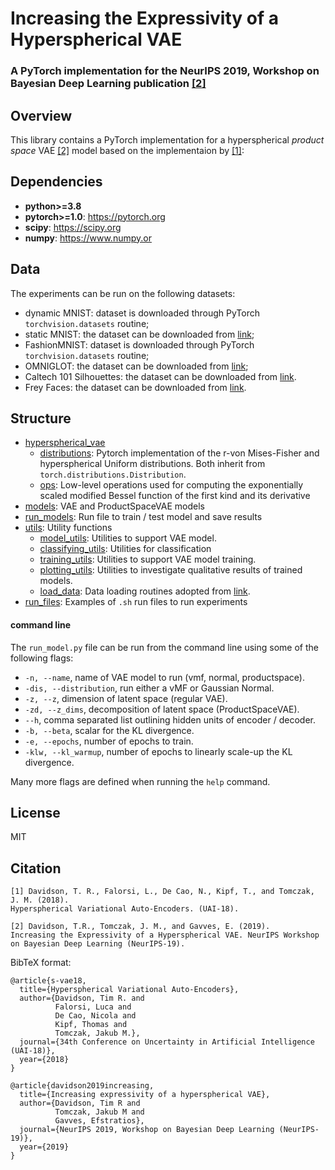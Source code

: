 # Increasing the Expressivity of a Hyperspherical VAE
### A PyTorch implementation for the NeurIPS 2019, Workshop on Bayesian Deep Learning publication [[2]](#citation)

## Overview
This library contains a PyTorch implementation for a hyperspherical *product space* VAE [[2]](#citation) model based on the 
implementaion by [[1]](#citation):

## Dependencies

* **python>=3.8**
* **pytorch>=1.0**: https://pytorch.org
* **scipy**: https://scipy.org
* **numpy**: https://www.numpy.or

## Data
The experiments can be run on the following datasets:
* dynamic MNIST: dataset is downloaded through PyTorch `torchvision.datasets` routine;
* static MNIST: the dataset can be downloaded from [link](https://github.com/riannevdberg/sylvester-flows/tree/master/data/MNIST_static);
* FashionMNIST: dataset is downloaded through PyTorch `torchvision.datasets` routine;
* OMNIGLOT: the dataset can be downloaded from [link](https://github.com/yburda/iwae/blob/master/datasets/OMNIGLOT/chardata.mat);
* Caltech 101 Silhouettes: the dataset can be downloaded from [link](https://people.cs.umass.edu/~marlin/data/caltech101_silhouettes_28_split1.mat).
* Frey Faces: the dataset can be downloaded from [link](https://cs.nyu.edu/~roweis/data.html).

## Structure
* [hyperspherical_vae](https://github.com/trdavidson/increasing-expressivity-s-vae/tree/master/hyperspherical_vae)
    * [distributions](https://github.com/trdavidson/increasing-expressivity-s-vae/tree/master/hyperspherical_vae/distributions): Pytorch implementation of the r-von Mises-Fisher and hyperspherical Uniform distributions. Both inherit from `torch.distributions.Distribution`.
    * [ops](https://github.com/trdavidson/increasing-expressivity-s-vae/tree/master/hyperspherical_vae/ops): Low-level operations used for computing the exponentially scaled modified Bessel function of the first kind and its derivative
* [models](https://github.com/trdavidson/increasing-expressivity-s-vae/blob/master/models.py): VAE and ProductSpaceVAE models
* [run_models](https://github.com/trdavidson/increasing-expressivity-s-vae/blob/master/run_models.py): Run file to train / test model and save results
* [utils](https://github.com/trdavidson/increasing-expressivity-s-vae/blob/master/utils.py): Utility functions 
    * [model_utils](https://github.com/trdavidson/increasing-expressivity-s-vae/blob/master/utils/model_utils.py): Utilities to support VAE model.
    * [classifying_utils](https://github.com/trdavidson/increasing-expressivity-s-vae/blob/master/utils/classifying_utils.py): Utilities for classification
    * [training_utils](https://github.com/trdavidson/increasing-expressivity-s-vae/blob/master/utils/training_utils.py): Utilities to support VAE model training.
    * [plotting_utils](https://github.com/trdavidson/increasing-expressivity-s-vae/blob/master/utils/plotting_utils.py): Utilities to investigate qualitative results of trained models.
    * [load_data](https://github.com/trdavidson/increasing-expressivity-s-vae/blob/master/utils/load_data.py): Data loading routines adopted from  [link](https://github.com/riannevdberg/sylvester-flows).
* [run_files](): Examples of `.sh` run files to run experiments


#### command line
The `run_model.py` file can be run from the command line using some of the following flags:

-    `-n, --name`, name of VAE model to run (vmf, normal, productspace).
-    `-dis, --distribution`, run either a vMF or Gaussian Normal.
-    `-z, --z`, dimension of latent space (regular VAE).
-    `-zd, --z_dims`, decomposition of latent space (ProductSpaceVAE).
-    `--h`, comma separated list outlining hidden units of encoder / decoder.
-    `-b, --beta`, scalar for the KL divergence.
-    `-e, --epochs`, number of epochs to train.
-    `-klw, --kl_warmup`, number of epochs to linearly scale-up the KL divergence.

Many more flags are defined when running the `help` command.

## License
MIT

## Citation
```
[1] Davidson, T. R., Falorsi, L., De Cao, N., Kipf, T., and Tomczak, J. M. (2018). 
Hyperspherical Variational Auto-Encoders. (UAI-18).

[2] Davidson, T.R., Tomczak, J. M., and Gavves, E. (2019). 
Increasing the Expressivity of a Hyperspherical VAE. NeurIPS Workshop on Bayesian Deep Learning (NeurIPS-19).
```

BibTeX format:
```
@article{s-vae18,
  title={Hyperspherical Variational Auto-Encoders},
  author={Davidson, Tim R. and
          Falorsi, Luca and
          De Cao, Nicola and
          Kipf, Thomas and
          Tomczak, Jakub M.},
  journal={34th Conference on Uncertainty in Artificial Intelligence (UAI-18)},
  year={2018}
}

@article{davidson2019increasing,
  title={Increasing expressivity of a hyperspherical VAE},
  author={Davidson, Tim R and 
          Tomczak, Jakub M and 
          Gavves, Efstratios},
  journal={NeurIPS 2019, Workshop on Bayesian Deep Learning (NeurIPS-19)},
  year={2019}
}
```
